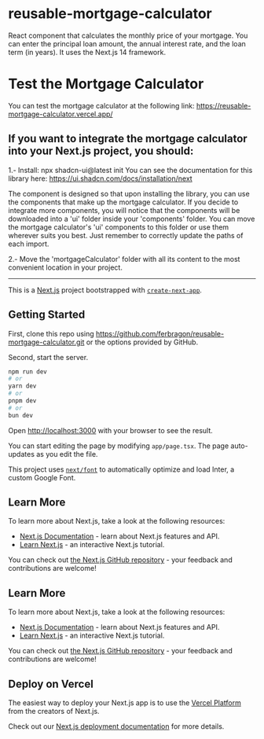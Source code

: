 # reusable-mortgage-calculator

React component that calculates the monthly price of your mortgage. You can enter the principal loan amount, the annual interest rate, and the loan term (in years). It uses the Next.js 14 framework.

# Test the Mortgage Calculator

You can test the mortgage calculator at the following link: https://reusable-mortgage-calculator.vercel.app/

## If you want to integrate the mortgage calculator into your Next.js project, you should:

1.- Install:
npx shadcn-ui@latest init
You can see the documentation for this library here: https://ui.shadcn.com/docs/installation/next

The component is designed so that upon installing the library, you can use the components that make up the mortgage calculator. If you decide to integrate more components, you will notice that the components will be downloaded into a 'ui' folder inside your 'components' folder. You can move the mortgage calculator's 'ui' components to this folder or use them wherever suits you best. Just remember to correctly update the paths of each import.

2.- Move the 'mortgageCalculator' folder with all its content to the most convenient location in your project.

---

This is a [Next.js](https://nextjs.org/) project bootstrapped with [`create-next-app`](https://github.com/vercel/next.js/tree/canary/packages/create-next-app).

## Getting Started

First, clone this repo using https://github.com/ferbragon/reusable-mortgage-calculator.git or the options provided by GitHub.

Second, start the server.

```bash
npm run dev
# or
yarn dev
# or
pnpm dev
# or
bun dev
```

Open [http://localhost:3000](http://localhost:3000) with your browser to see the result.

You can start editing the page by modifying `app/page.tsx`. The page auto-updates as you edit the file.

This project uses [`next/font`](https://nextjs.org/docs/basic-features/font-optimization) to automatically optimize and load Inter, a custom Google Font.

## Learn More

To learn more about Next.js, take a look at the following resources:

- [Next.js Documentation](https://nextjs.org/docs) - learn about Next.js features and API.
- [Learn Next.js](https://nextjs.org/learn) - an interactive Next.js tutorial.

You can check out [the Next.js GitHub repository](https://github.com/vercel/next.js/) - your feedback and contributions are welcome!

## Learn More

To learn more about Next.js, take a look at the following resources:

- [Next.js Documentation](https://nextjs.org/docs) - learn about Next.js features and API.
- [Learn Next.js](https://nextjs.org/learn) - an interactive Next.js tutorial.

You can check out [the Next.js GitHub repository](https://github.com/vercel/next.js/) - your feedback and contributions are welcome!

## Deploy on Vercel

The easiest way to deploy your Next.js app is to use the [Vercel Platform](https://vercel.com/new?utm_medium=default-template&filter=next.js&utm_source=create-next-app&utm_campaign=create-next-app-readme) from the creators of Next.js.

Check out our [Next.js deployment documentation](https://nextjs.org/docs/deployment) for more details.
